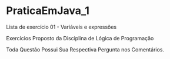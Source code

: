 # PraticaEmJava_1
Lista de exercício 01 - Variáveis e expressões

Exercícios Proposto da Disciplina de Lógica de Programação

Toda Questão Possui Sua Respectiva Pergunta nos Comentários.
